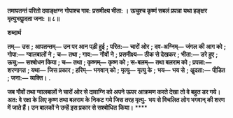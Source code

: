 **तमापतन्तं परितो दवाङ्क्षग्न** **गोपाश्च गाव: प्रसमीक्ष्य भीता: ।** **ऊचुश्च कृष्णं सबलं प्रपन्ना** **यथा हङ्क्षर मृत्युभयाॢदता जना: ॥ ८॥** 

**शब्दार्थ** 

**तम्—** **उस** **; आपतन्तम्—** **उन पर आन पड़ी हुई** **; परित:—** **चारों ओर** **; दव-अग्निम्—** **जंगल की आग को** **; गोपा:—** **ग्वालबालों ने** **;** **च—** **तथा** **; गाव:—** **गौवों ने** **; प्रसमीक्ष्य—** **ठीक से देखकर** **; भीता:—** **डरे हुए** **; ऊचु:—** **सश्बोधन किया** **; च—** **तथा** **; कृष्णम्—** **कृष्ण को** **; स-बलम्—** **तथा बलराम को** **; प्रपन्ना:—** **शरणागत** **; यथा—** **जिस प्रकार** **; हरिम्—** **भगवान् को** **; मृत्यु—** **मृत्यु के** **;** **भय—** **भय से** **; अॢदता:—** **पीडि़त** **; जना:—** **व्यक्ति।** **.** 

**जब गौवों तथा ग्वालबालों ने चारों ओर से दावाग्नि को अपने ऊपर आक्रमण करते देखा** **तो वे बहुत डर गये। अत: वे रक्षा के लिए कृष्ण तथा बलराम के निकट गये जिस तरह मृत्यु-** **भय से विचलित लोग भगवान् की शरण में जाते हैं। उन बालकों ने उन्हें इस प्रकार से सश्बोधित** **किया।** **** 